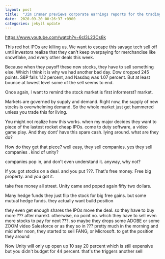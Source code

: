 ```yaml
---
layout: post
title:  "Jim Cramer previews corporate earnings reports for the trading week of Sept. 21"
date:  2020-09-20 00:26:37 +0900 
categories: jekyll update
---
```


https://www.youtube.com/watch?v=6cl3L23Cs8k

This red hot IPOs are killing us. We want to escape this savage tech sell off
until investors realize that they can't keep overpaying for merchandise like snowflake, and every other deals this week.

Because when they payoff these new stocks, they have to sell something else.
Which I think it is why we had another bad day. Dow dropped 245 points. S&P falls 1.12 percent,
and Nasdaq was 1.07 percent. But at least bounce at lowest level some of the sell seems to end.

Once again, I want to remind the stock market is first informerst? market.

Markets are governed by supply and demand. Right now, the supply of new stocks is overwhelming demand.
So the whole market just get hammered unless you trade this for living.

You might not realize how this works. when my major decides they want to piece of the lastest rocket cheap IPOs. 
come to duty software, a video game play. And they dont' have this spare cash. lying around. what are they do?

How do they get that piece? well easy, they sell companies. yes they sell companies . kind of unity?

companies pop in, and don't even understand it. anyway, why not?

If you got stocks on a deal. and you put ???.  That's free money. Free big property. and you got it.

take free money all street.  Unity came and poped again fifty two dollars.

Many hedge funds they just flip the stock for big free gains. but some mutual hedge funds. they actually want build position

they even get enough shares the IPOs move the deal. so they have to buy more ??? after marekt. otherwise,
no point no.  which they have to sell even more stocks to pay for next ???.  so maybe they drops some ADOBE or some ZOOM video
Salesforce or as they so in ??? pretty much in the morning and mid after noon, they started to sell FANG, or Microsoft.
to get the position they around

Now Unity will only up open up 10 say 20 percent which is still expensive but you didn't budget for 44 percent. that's the triggers another sell

